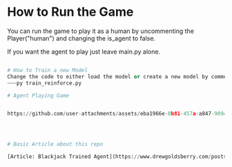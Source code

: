 # How to Run the Game
You can run the game to play it as a human by uncommenting the Player("human") and changing the is_agent to false.

If you want the agent to play just leave main.py alone. 

~~~py main.py

# How to Train a new Model
Change the code to either load the model or create a new model by commenting out how the agent is loaded.
~~~py train_reinforce.py

# Agent Playing Game


https://github.com/user-attachments/assets/eba1966e-0b81-457a-a847-9094bad16968




# Basic Article about this repo

[Article: Blackjack Trained Agent](https://www.drewgoldsberry.com/posts/blackjack-trained-agent)

